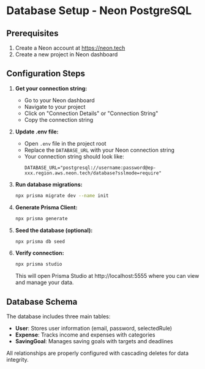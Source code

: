 # Database Setup - Neon PostgreSQL

## Prerequisites
1. Create a Neon account at https://neon.tech
2. Create a new project in Neon dashboard

## Configuration Steps

1. **Get your connection string:**
   - Go to your Neon dashboard
   - Navigate to your project
   - Click on "Connection Details" or "Connection String"
   - Copy the connection string

2. **Update .env file:**
   - Open `.env` file in the project root
   - Replace the `DATABASE_URL` with your Neon connection string
   - Your connection string should look like:
     ```
     DATABASE_URL="postgresql://username:password@ep-xxx.region.aws.neon.tech/database?sslmode=require"
     ```

3. **Run database migrations:**
   ```bash
   npx prisma migrate dev --name init
   ```

4. **Generate Prisma Client:**
   ```bash
   npx prisma generate
   ```

5. **Seed the database (optional):**
   ```bash
   npx prisma db seed
   ```

6. **Verify connection:**
   ```bash
   npx prisma studio
   ```
   This will open Prisma Studio at http://localhost:5555 where you can view and manage your data.

## Database Schema

The database includes three main tables:

- **User**: Stores user information (email, password, selectedRule)
- **Expense**: Tracks income and expenses with categories
- **SavingGoal**: Manages saving goals with targets and deadlines

All relationships are properly configured with cascading deletes for data integrity.